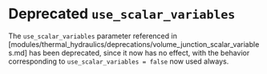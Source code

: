 # Deprecated `use_scalar_variables`

The `use_scalar_variables` parameter referenced in [modules/thermal_hydraulics/deprecations/volume_junction_scalar_variables.md] has been deprecated, since it now has no effect, with the behavior corresponding to `use_scalar_variables = false` now used always.
